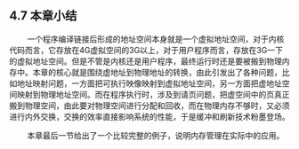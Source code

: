 ## 4.7 本章小结

&emsp; &emsp;一个程序编译链接后形成的地址空间本身就是一个虚拟地址空间，对于内核代码而言，它存放在4G虚拟空间的3G以上，对于用户程序而言，存放在3G一下的虚拟地址空间。但是不管是内核还是用户程序，最终运行时还是要被搬到物理内存中。本章的核心就是围绕虚地址到物理地址的转换，由此引发出了各种问题，比如地址映射问题，一方面把可执行映像映射到虚拟地址空间，另一方面把虚地址空间映射到物理地址空间。而在程序执行时，涉及到请页问题，把虚空间中的页真正搬到物理空间，由此要对物理空间进行分配和回收，而在物理内存不够时，又必须进行内外交换，交换的效率直接影响系统的性能，于是缓冲和刷新技术粉墨登场。    

&emsp; &emsp;本章最后一节给出了一个比较完整的例子，说明内存管理在实际中的应用。
